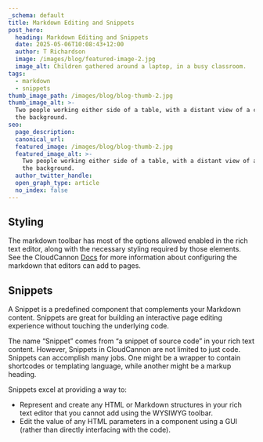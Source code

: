 ```yaml
---
_schema: default
title: Markdown Editing and Snippets
post_hero:
  heading: Markdown Editing and Snippets
  date: 2025-05-06T10:08:43+12:00
  author: T Richardson
  image: /images/blog/featured-image-2.jpg
  image_alt: Children gathered around a laptop, in a busy classroom.
tags:
  - markdown
  - snippets
thumb_image_path: /images/blog/blog-thumb-2.jpg
thumb_image_alt: >-
  Two people working either side of a table, with a distant view of a city in
  the background.
seo:
  page_description:
  canonical_url:
  featured_image: /images/blog/blog-thumb-2.jpg
  featured_image_alt: >-
    Two people working either side of a table, with a distant view of a city in
    the background.
  author_twitter_handle:
  open_graph_type: article
  no_index: false
---
```

## Styling

The markdown toolbar has most of the options allowed enabled in the rich text editor, along with the necessary styling required by those elements. See the CloudCannon [Docs](https://cloudcannon.com/documentation/articles/configure-your-rich-text-editors/) for more information about configuring the markdown that editors can add to pages.

## Snippets

A Snippet is a predefined component that complements your Markdown content. Snippets are great for building an interactive page editing experience without touching the underlying code.

The name “Snippet” comes from “a snippet of source code” in your rich text content. However, Snippets in CloudCannon are not limited to just code. Snippets can accomplish many jobs. One might be a wrapper to contain shortcodes or templating language, while another might be a markup heading.

Snippets excel at providing a way to:

* Represent and create any HTML or Markdown structures in your rich text editor that you cannot add using the WYSIWYG toolbar.
* Edit the value of any HTML parameters in a component using a GUI (rather than directly interfacing with the code).